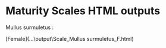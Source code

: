 # Maturity Scales HTML outputs

Mullus surmuletus : 

[Female](...\output\Scale_Mullus surmuletus_F.html)

